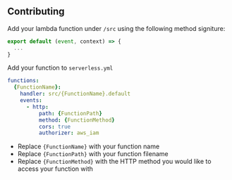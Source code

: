 ## Contributing

Add your lambda function under ```/src``` using the following method signiture:

```js
export default (event, context) => {
  ...
}
```

Add your function to ```serverless.yml```

```yaml
functions:
  {FunctionName}:
    handler: src/{FunctionName}.default
    events:
      - http:
          path: {FunctionPath}
          method: {FunctionMethod}
          cors: true
          authorizer: aws_iam
```

* Replace ```{FunctionName}``` with your function name
* Replace ```{FunctionPath}``` with your function filename
* Replace ```{FunctionMethod}``` with the HTTP method you would like to access your function with
